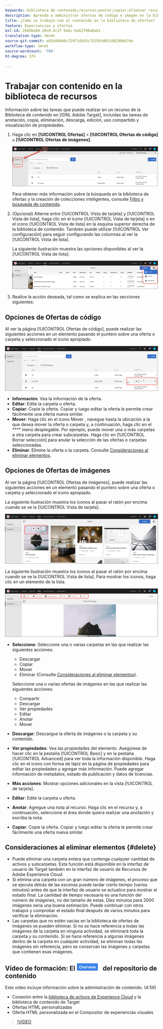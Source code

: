 ```yaml
---
keywords: biblioteca de contenido;recursos;anotar;copiar;eliminar recurso;descargar recurso;editar contenido;compartir tarjeta;ver propiedades de contenido
description: Aprenda a administrar ofertas de código e imagen en la biblioteca de ofertas de Adobe [!DNL Target] . Obtenga información sobre cómo ver los detalles de una oferta y cómo editar, copiar, mover o eliminar ofertas.
title: ¿Cómo se trabaja con el contenido en la biblioteca de ofertas?
feature: Experiencias y ofertas
exl-id: 2668ba68-29c8-4c3f-bebc-ba62760a8a61
translation-type: tm+mt
source-git-commit: a92e88b46c72971d5d3c752593d651d8290b674e
workflow-type: tm+mt
source-wordcount: '769'
ht-degree: 37%

---
```


# Trabajar con contenido en la biblioteca de recursos

Información sobre las tareas que puede realizar en un recurso de la Biblioteca de contenido en [!DNL Adobe Target], incluidas las tareas de anotación, copia, eliminación, descarga, edición, uso compartido y visualización de propiedades.

1. Haga clic en **[!UICONTROL Ofertas]** > **[!UICONTROL Ofertas de código]** u **[!UICONTROL Ofertas de imágenes]**.

   ![Pestañas Ofertas de código y Ofertas de imágenes](/help/c-experiences/c-manage-content/assets/offers-both.png)

   Para obtener más información sobre la búsqueda en la biblioteca de ofertas y la creación de colecciones inteligentes, consulte [Filtro y búsqueda de contenido](/help/c-experiences/c-manage-content/filter-and-search-content.md#concept_3B59B8F025BF4CEA82ECC5199D365276).

1. (Opcional) Alterne entre [!UICONTROL Vista de tarjeta] y [!UICONTROL Vista de lista], haga clic en el icono [!UICONTROL Vista de tarjeta] o en el icono [!UICONTROL Vista de lista] en la esquina superior derecha de la biblioteca de contenido. También puede utilizar [!UICONTROL Ver configuración] para seguir configurando las columnas al ver la [!UICONTROL Vista de lista].

   La siguiente ilustración muestra las opciones disponibles al ver la [!UICONTROL Vista de lista]:

   ![Opciones de vista de lista](/help/c-experiences/c-manage-content/assets/view-settings-options.png)

1. Realice la acción deseada, tal como se explica en las secciones siguientes:

## Opciones de Ofertas de código

Al ver la página [!UICONTROL Ofertas de código], puede realizar las siguientes acciones en un elemento pasando el puntero sobre una oferta o carpeta y seleccionado el icono apropiado.

![Pase el ratón sobre los iconos de la ficha Ofertas de código](/help/c-experiences/c-manage-content/assets/code-offers-hover-icons.png)

* **Información**: Vea la información de la oferta.
* **Editar**: Edite la carpeta u oferta.
* **Copiar**: Copie la oferta. Copiar y luego editar la oferta le permite crear fácilmente una oferta nueva similar.
* **Mover**: Haga clic en el icono Mover , navegue hasta la ubicación a la que desea mover la oferta o carpeta y, a continuación, haga clic en el  **** menú desplegable. Por ejemplo, puede mover una o más carpetas a otra carpeta para crear subcarpetas. Haga clic en [!UICONTROL Borrar selección] para anular la selección de las ofertas o carpetas seleccionadas.
* **Eliminar**: Elimine la oferta o la carpeta. Consulte [Consideraciones al eliminar elementos](#delete).

## Opciones de Ofertas de imágenes

Al ver la página [!UICONTROL Ofertas de imágenes], puede realizar las siguientes acciones en un elemento pasando el puntero sobre una oferta o carpeta y seleccionado el icono apropiado.

La siguiente ilustración muestra los iconos al pasar el ratón por encima cuando se ve la [!UICONTROL Vista de tarjeta].

![Coloque el ratón sobre los iconos de la ficha Ofertas de imágenes cuando se encuentre en la vista de tarjeta](/help/c-experiences/c-manage-content/assets/image-offers-hover-icons.png)

La siguiente ilustración muestra los iconos al pasar el ratón por encima cuando se ve la [!UICONTROL Vista de lista]. Para mostrar los iconos, haga clic en un elemento de la lista.

![Coloque el ratón sobre los iconos de la ficha Ofertas de imágenes cuando se encuentre en la vista de lista](/help/c-experiences/c-manage-content/assets/list-view-hover.png)

* **Seleccione**: Seleccione una o varias carpetas en las que realizar las siguientes acciones:

   * Descargar
   * Copiar
   * Mover
   * Eliminar (Consulte [Consideraciones al eliminar elementos](#delete)).

   Seleccione una o varias ofertas de imágenes en las que realizar las siguientes acciones:

   * Compartir
   * Descargar  
   * Ver propiedades
   * Editar  
   * Anotar
   * Mover  


* **Descargar**: Descargue la oferta de imágenes o la carpeta y su contenido.
* **Ver propiedades**: Vea las propiedades del elemento. Asegúrese de hacer clic en la pestaña [!UICONTROL Basic] y en la pestaña [!UICONTROL Advanced] para ver toda la información disponible. Haga clic en el icono con forma de lápiz en la página de propiedades para editar las propiedades y agregar más información. Puede agregar información de metadatos, estado de publicación y datos de licencias.
* **Más acciones**: Mostrar opciones adicionales en la vista  [!UICONTROL de tarjeta].
* **Editar**: Edite la carpeta u oferta.
* **Anotar**: Agregue una nota al recurso. Haga clic en el recurso y, a continuación, seleccione el área donde quiera realizar una anotación y escriba la nota.
* **Copiar**: Copie la oferta. Copiar y luego editar la oferta le permite crear fácilmente una oferta nueva similar.

## Consideraciones al eliminar elementos {#delete}

* Puede eliminar una carpeta entera que contenga cualquier cantidad de activos y subcarpetas. Esta función está disponible en la interfaz de usuario de Target también en la interfaz de usuario de Recursos de Adobe Experience Cloud.
* Si elimina una carpeta con un gran número de imágenes, el proceso que se ejecuta detrás de las escenas puede tardar cierto tiempo (varios minutos) antes de que la interfaz de usuario se actualice para mostrar el estado final. La cantidad de tiempo necesaria es una función del número de imágenes, no del tamaño de estas. Diez minutos para 2000 imágenes sería una buena estimación. Puede continuar con otros trabajos y comprobar el estado final después de varios minutos para verificar la eliminación.
* Las carpetas que no estén vacías en la biblioteca de ofertas de imágenes se pueden eliminar. Si no se hace referencia a todas las imágenes de la carpeta en ninguna actividad, se eliminará toda la carpeta y su contenido. Si se hace referencia a algunas imágenes dentro de la carpeta en cualquier actividad, se eliminan todas las imágenes sin referencia, pero se conservan las imágenes y carpetas que contienen esas imágenes.

## Vídeo de formación: El ![distintivo Información general](/help/assets/overview.png) del repositorio de contenido

Este vídeo incluye información sobre la administración de contenido. (4:56)

* Conexión entre la [biblioteca de activos de Experience Cloud](https://experienceleague.adobe.com/docs/core-services/interface/assets/creative-cloud.html) y la biblioteca de contenido de Target
* Ofertas HTML personalizadas
* Oferta HTML personalizada en el Compositor de experiencias visuales

>[!VIDEO](https://video.tv.adobe.com/v/17387)
